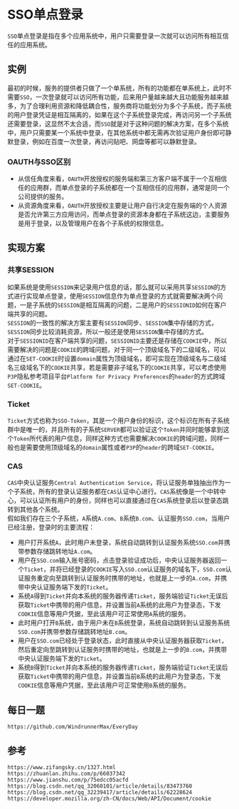 # SSO单点登录
`SSO`单点登录是指在多个应用系统中，用户只需要登录一次就可以访问所有相互信任的应用系统。

## 实例
最初的时候，服务的提供者只做了一个单系统，所有的功能都在单系统上，此时不需要`SSO`，一次登录就可以访问所有功能，后来用户量越来越大且功能服务越来越多，为了合理利用资源和降低耦合性，服务商将功能划分为多个子系统，而子系统的用户登录凭证是相互隔离的，如果在这个子系统登录完成，再访问另一个子系统还需要登录，这显然不太合适，而`SSO`就是对于这种问题的解决方案，在多个系统中，用户只需要某一个系统中登录，在其他系统中都无需再次验证用户身份即可静默登录，例如在百度一次登录，再访问贴吧、网盘等都可以静默登录。

### OAUTH与SSO区别

* 从信任角度来看，`OAUTH`开放授权的服务端和第三方客户端不属于一个互相信任的应用群，而单点登录的子系统都在一个互相信任的应用群，通常是同一个公司提供的服务。
* 从资源角度来看，`OAUTH`开放授权主要是让用户自行决定在服务端的个人资源是否允许第三方应用访问，而单点登录的资源本身都在子系统这边，主要服务是用于登录，以及管理用户在各个子系统的权限信息。

## 实现方案

### 共享SESSION
如果系统是使用`SESSION`来记录用户信息的话，那么就可以采用共享`SESSION`的方式进行实现单点登录，使用`SESSION`信息作为单点登录的方式就需要解决两个问题，一是子系统的`SESSION`是相互隔离的问题，二是用户的`SESSIONID`如何在客户端共享的问题。  
`SESSION`的一致性的解决方案主要有`SESSION`同步、`SESSION`集中存储的方式，`SESSION`同步比较消耗资源，所以一般还是使用`SESSION`集中存储的方式。  
对于`SESSIONID`在客户端共享的问题，`SESSIONID`主要还是存储在`COOKIE`中，所以需要解决的问题是`COOKIE`的跨域问题，对于同一个顶级域名下的二级域名，可以通过在`SET-COOKIE`时设置`domain`属性为顶级域名，即可实现在顶级域名与二级域名三级域名下的`COOKIE`共享，若是需要非子域名下的`COOKIE`共享，可以考虑使用`P3P`隐私参考项目平台`Platform for Privacy Preferences`的`header`的方式跨域`SET-COOKIE`。

### Ticket
`Ticket`方式也称为`SSO-Token`，其是一个用户身份的标识，这个标识在所有子系统群中是唯一的，并且所有的子系统`SERVER`都可以验证这个`Token`并同时能够拿到这个`Token`所代表的用户信息，同样这种方式也需要解决`COOKIE`的跨域问题，同样一般也是需要使用顶级域名的`domain`属性或者`P3P`的`header`的跨域`SET-COOKIE`。

### CAS
`CAS`中央认证服务`Central Authentication Service`，将认证服务单独抽出作为一个子系统，所有的登录认证服务都在`CAS`认证中心进行。`CAS`系统像是一个中转中心，可以认证所有用户的身份，同样也可以直接通过在`CAS`系统登录后以登录态跳转到其他各个系统。  
假如我们存在三个子系统，`A`系统`A.com`、`B`系统`B.com`、认证服务`SSO.com`，当用户已经注册，登录时的主要流程：
* 用户打开系统`A`，此时用户未登录，系统自动跳转到认证服务系统`SSO.com`并携带参数存储跳转地址`A.com`。
* 用户在`SSO.com`输入账号密码，点击登录验证成功后，中央认证服务器返回一个`Ticket`，并将已经登录的`COOKIE`写入`SSO.com`认证服务的域名下，`SSO.com`认证服务重定向至跳转到认证服务时携带的地址，也就是上一步的`A.com`，并携带中央认证服务端下发的`Ticket`。
* 系统`A`得到`Ticket`并向本系统的服务器传递`Ticket`，服务端验证`Ticket`无误后获取`Ticket`中携带的用户信息，并设置当前`A`系统的此用户为登录态，下发`COOKIE`信息等用户凭据，至此该用户可正常使用`A`系统的服务。
* 此时用户打开`B`系统，由于用户未在`B`系统登录，系统自动跳转到认证服务系统`SSO.com`并携带参数存储跳转地址`B.com`。
* 用户在`SSO.com`已经处于登录状态，此时直接从中央认证服务器获取`Ticket`，然后重定向至跳转到认证服务时携带的地址，也就是上一步的`B.com`，并携带中央认证服务端下发的`Ticket`。
* 系统`B`得到`Ticket`并向本系统的服务器传递`Ticket`，服务端验证`Ticket`无误后获取`Ticket`中携带的用户信息，并设置当前`B`系统的此用户为登录态，下发`COOKIE`信息等用户凭据，至此该用户可正常使用`B`系统的服务。

## 每日一题

```
https://github.com/WindrunnerMax/EveryDay
```

## 参考

```
https://www.zifangsky.cn/1327.html
https://zhuanlan.zhihu.com/p/66037342
https://www.jianshu.com/p/75edcc05acfd
https://blog.csdn.net/qq_32060101/article/details/83473760
https://blog.csdn.net/qq_32239417/article/details/62228624
https://developer.mozilla.org/zh-CN/docs/Web/API/Document/cookie
```
